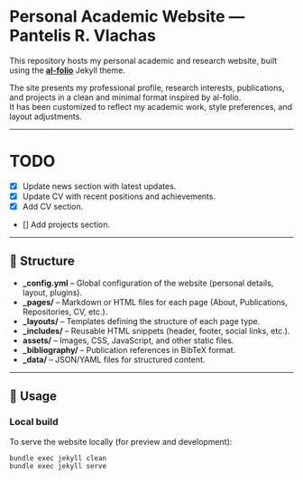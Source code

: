# Personal Academic Website — Pantelis R. Vlachas

This repository hosts my personal academic and research website, built using the **[al-folio](https://github.com/alshedivat/al-folio)** Jekyll theme.

The site presents my professional profile, research interests, publications, and projects in a clean and minimal format inspired by al-folio.  
It has been customized to reflect my academic work, style preferences, and layout adjustments.

---
# TODO

- [X] Update news section with latest updates.
- [X] Update CV with recent positions and achievements.
- [X] Add CV section.
- [] Add projects section.


---

## 🔧 Structure

- **_config.yml** – Global configuration of the website (personal details, layout, plugins).
- **_pages/** – Markdown or HTML files for each page (About, Publications, Repositories, CV, etc.).
- **_layouts/** – Templates defining the structure of each page type.
- **_includes/** – Reusable HTML snippets (header, footer, social links, etc.).
- **assets/** – Images, CSS, JavaScript, and other static files.
- **_bibliography/** – Publication references in BibTeX format.
- **_data/** – JSON/YAML files for structured content.

---

## 🚀 Usage

### Local build

To serve the website locally (for preview and development):

```bash
bundle exec jekyll clean
bundle exec jekyll serve
